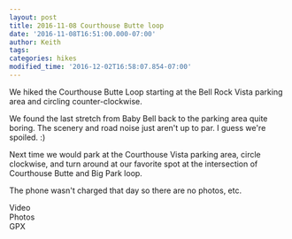 ```yaml
---
layout: post
title: 2016-11-08 Courthouse Butte loop
date: '2016-11-08T16:51:00.000-07:00'
author: Keith
tags: 
categories: hikes
modified_time: '2016-12-02T16:58:07.854-07:00'
---
```


We hiked the Courthouse Butte Loop starting at the Bell Rock Vista
parking area and circling counter-clockwise.

We found the last stretch
from Baby Bell back to the parking area quite boring. The scenery and
road noise just aren't up to par. I guess we're spoiled. :)

Next time we would park at the Courthouse Vista parking area, circle
clockwise, and turn around at our favorite spot at the intersection of
Courthouse Butte and Big Park loop.  
  
The phone wasn't charged that day so there are no photos, etc.  
  
Video  
Photos  
GPX  
  
